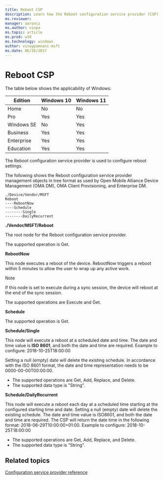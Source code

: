 ```yaml
---
title: Reboot CSP
description: Learn how the Reboot configuration service provider (CSP) is used to configure reboot settings.
ms.reviewer:
manager: aaroncz
ms.author: vinpa
ms.topic: article
ms.prod: w10
ms.technology: windows
author: vinaypamnani-msft
ms.date: 06/26/2017
---
```


# Reboot CSP

The table below shows the applicability of Windows:

|Edition|Windows 10|Windows 11|
|--- |--- |--- |
|Home|No|No|
|Pro|Yes|Yes|
|Windows SE|No|Yes|
|Business|Yes|Yes|
|Enterprise|Yes|Yes|
|Education|Yes|Yes|

The Reboot configuration service provider is used to configure reboot settings.

The following shows the Reboot configuration service provider management objects in tree format as used by Open Mobile Alliance Device Management (OMA DM), OMA Client Provisioning, and Enterprise DM.

```
./Device/Vendor/MSFT
Reboot
----RebootNow
----Schedule
--------Single
--------DailyRecurrent
```

<a href="" id="--vendor-msft-reboot"></a>**./Vendor/MSFT/Reboot**

The root node for the Reboot configuration service provider.

The supported operation is Get.

<a href="" id="rebootnow"></a>**RebootNow**

This node executes a reboot of the device. RebootNow triggers a reboot within 5 minutes to allow the user to wrap up any active work.

> [!NOTE]
> If this node is set to execute during a sync session, the device will reboot at the end of the sync session.

The supported operations are Execute and Get.

<a href="" id="schedule"></a>**Schedule**

The supported operation is Get.

<a href="" id="schedule-single"></a>**Schedule/Single**

This node will execute a reboot at a scheduled date and time. The date and time value is **ISO 8601**, and both the date and time are required.
Example to configure: 2018-10-25T18:00:00

Setting a null (empty) date will delete the existing schedule. In accordance with the ISO 8601 format, the date and time representation needs to be 0000-00-00T00:00:00.

- The supported operations are Get, Add, Replace, and Delete.
- The supported data type is "String".

<a href="" id="schedule-dailyrecurrent"></a>**Schedule/DailyRecurrent**

This node will execute a reboot each day at a scheduled time starting at the configured starting time and date. Setting a null (empty) date will delete the existing schedule. The date and time value is ISO8601, and both the date and time are required. The CSP will return the date time in the following format: 2018-06-29T10:00:00+01:00.
Example to configure: 2018-10-25T18:00:00

- The supported operations are Get, Add, Replace, and Delete.
- The supported data type is "String".

## Related topics

[Configuration service provider reference](index.yml)
